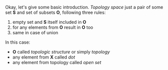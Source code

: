 Okay, let's give some basic introduction.
_Topology space_ just a pair of some set **S** and set of subsets **O**, following three rules:
1. empty set and **S** itself included in **O**
2. for any elements from **O** result in **O** too
3. same in case of union

In this case:
* **O** called _topologic structure_ or simply _topology_
* any element from **X** called _dot_
* any element from topology called _open set_
